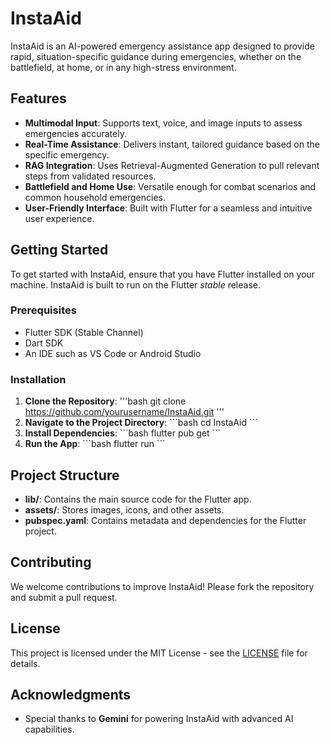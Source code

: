 
# InstaAid

InstaAid is an AI-powered emergency assistance app designed to provide rapid, situation-specific guidance during emergencies, whether on the battlefield, at home, or in any high-stress environment.

## Features

- **Multimodal Input**: Supports text, voice, and image inputs to assess emergencies accurately.
- **Real-Time Assistance**: Delivers instant, tailored guidance based on the specific emergency.
- **RAG Integration**: Uses Retrieval-Augmented Generation to pull relevant steps from validated resources.
- **Battlefield and Home Use**: Versatile enough for combat scenarios and common household emergencies.
- **User-Friendly Interface**: Built with Flutter for a seamless and intuitive user experience.

## Getting Started

To get started with InstaAid, ensure that you have Flutter installed on your machine. InstaAid is built to run on the Flutter _stable_ release.

### Prerequisites

- Flutter SDK (Stable Channel)
- Dart SDK
- An IDE such as VS Code or Android Studio

### Installation

1. **Clone the Repository**:
   '''bash
   git clone https://github.com/yourusername/InstaAid.git
   '''
2. **Navigate to the Project Directory**:
   \`\`\`bash
   cd InstaAid
   \`\`\`
3. **Install Dependencies**:
   \`\`\`bash
   flutter pub get
   \`\`\`
4. **Run the App**:
   \`\`\`bash
   flutter run
   \`\`\`

## Project Structure

- **lib/**: Contains the main source code for the Flutter app.
- **assets/**: Stores images, icons, and other assets.
- **pubspec.yaml**: Contains metadata and dependencies for the Flutter project.

## Contributing

We welcome contributions to improve InstaAid! Please fork the repository and submit a pull request.

## License

This project is licensed under the MIT License - see the [LICENSE](LICENSE) file for details.

## Acknowledgments

- Special thanks to **Gemini** for powering InstaAid with advanced AI capabilities.
